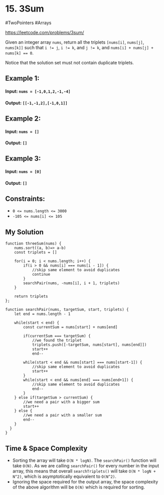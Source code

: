 # 15. 3Sum
#TwoPointers #Arrays

https://leetcode.com/problems/3sum/

Given an integer array `nums`, return all the triplets `[nums[i]`, `nums[j]`, `nums[k]]` such that `i != j`, `i != k`, and `j != k`, and `nums[i] + nums[j] + nums[k] == 0`.

Notice that the solution set must not contain duplicate triplets.

## Example 1:

#### Input: `nums = [-1,0,1,2,-1,-4]`
#### Output: `[[-1,-1,2],[-1,0,1]]`
## Example 2:

#### Input: `nums = []`
#### Output: `[]`
## Example 3:

#### Input: `nums = [0]`
#### Output: `[]`
 
## Constraints:

- `0 <= nums.length <= 3000`
- `-105 <= nums[i] <= 105`

## My Solution 
````
function threeSum(nums) {
    nums.sort((a, b)=> a-b)
    const triplets = []
    
    for(i = 0; i < nums.length; i++) {
        if(i > 0 && nums[i] === nums[i - 1]) {
            //skip same element to avoid duplicates
            continue
        }
        searchPair(nums, -nums[i], i + 1, triplets) 
    }
    
    return triplets
};

function searchPair(nums, targetSum, start, triplets) {
    let end = nums.length - 1
    
    while(start < end) {
        const currentSum = nums[start] + nums[end]
        
        if(currentSum === targetSum) {
            //we found the triplet
            triplets.push([-targetSum, nums[start], nums[end]])
            start++
            end--
        
        while(start < end && nums[start] === nums[start-1]) {
            //skip same element to avoid duplicates
            start++
        }
        while(start < end && nums[end] === nums[end+1]) {
            //skip same element to avoid duplicates
            end--
        }
    } else if(targetSum > currentSum) {
        //we need a pair with a bigger sum
        start++
    } else {
        //we need a pair with a smaller sum
        end--
    }
  }     
}
````

## Time & Space Complexity

- Sorting the array will take `O(N * logN)`. The `searchPair()` function will take `O(N)`. As we are calling `searchPair()` for every number in the input array, this means that overall `searchTriplets()` will take `O(N * logN + N^2)`, which is asymptotically equivalent to `O(N^2)`.
- Ignoring the space required for the output array, the space complexity of the above algorithm will be `O(N)` which is required for sorting.
